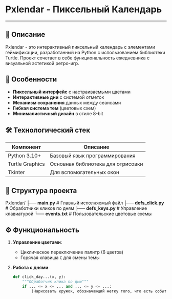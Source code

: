 # Pxlendar - Пиксельный Календарь
___

## 📌 Описание
Pxlendar - это интерактивный пиксельный календарь с элементами геймификации, разработанный на Python с использованием библиотеки Turtle. Проект сочетает в себе функциональность ежедневника с визуальной эстетикой ретро-игр.

## 🌟 Особенности
- **Пиксельный интерфейс** с настраиваемыми цветами
- **Интерактивные дни** с системой отметок
- **Механизм сохранения** данных между сеансами
- **Гибкая система тем** (цветовых схем)
- **Минималистичный дизайн** в стиле 8-bit

## 🛠 Технологический стек
| Компонент       | Описание                          |
|-----------------|-----------------------------------|
| Python 3.10+    | Базовый язык программирования     |
| Turtle Graphics | Основная библиотека для отрисовки |
| Tkinter         | Для вспомогательных окон          |

## 🎨 Структура проекта
Pxlendar/
├── **main.py** # Главный исполняемый файл
├── **defs_click.py** # Обработчики кликов по дням
├── **defs_keys.py** # Управление клавиатурой
└── **events.txt** # Пользовательские цветовые схемы

## ⚙️ Функциональность
1. **Управление цветами**:
   - Циклическое переключение палитр (6 цветов)
   - Горячая клавиша `C` для смены темы

2. **Работа с днями**:
   ```python
   def click_day...(x, y):
       """Обработчик клика по дню"""
       if ... <= x <= ... and ... <= y <= ...:
           (Нарисовать кружок, обозначающий метку того, что есть событие)